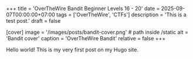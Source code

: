 +++
title = 'OverTheWire Bandit Beginner Levels 16 - 20'
date = 2025-09-07T00:00:00+07:00
tags = ['OverTheWire', 'CTFs']
description = 'This is a test post.'
draft = false

[cover]
  image = '/images/posts/bandit-cover.png' # path inside /static
  alt = 'Bandit cover'
  caption = 'OverTheWire Bandit'
  relative = false
+++

Hello world! This is my very first post on my Hugo site.
